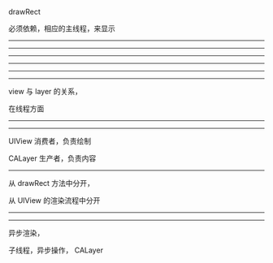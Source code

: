 drawRect


必须依赖，相应的主线程，来显示

<hr>

<hr>



<hr>

<hr>




<hr>

<hr>


view 与 layer 的关系，


在线程方面


<hr>



<hr>


UIView 消费者，负责绘制


CALayer 生产者，负责内容



<hr>

从 drawRect 方法中分开，

从 UIView 的渲染流程中分开




<hr>


<hr>


异步渲染，

子线程，异步操作， CALayer